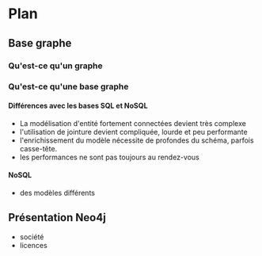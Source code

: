 # Plan

## Base graphe

### Qu'est-ce qu'un graphe

### Qu'est-ce qu'une base graphe

#### Différences avec les bases SQL et NoSQL

- La modélisation d'entité fortement connectées devient très complexe
- l'utilisation de jointure devient compliquée, lourde et peu performante
- l'enrichissement du modèle nécessite de profondes du schéma, parfois casse-tête.
- les performances ne sont pas toujours au rendez-vous

#### NoSQL
- des modèles différents



## Présentation Neo4j
- société
- licences